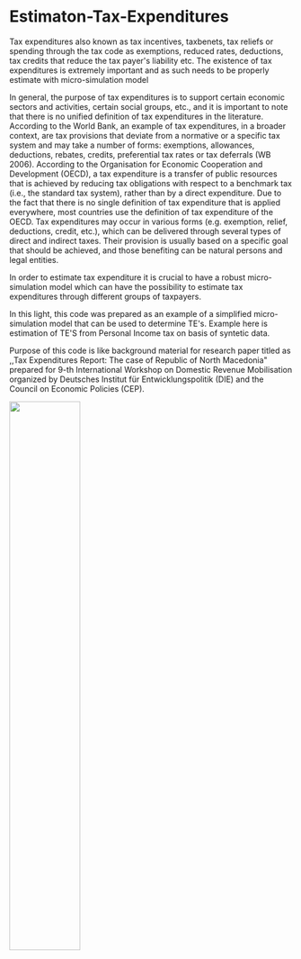 # Estimaton-Tax-Expenditures
Tax expenditures also known as tax incentives, taxbenets, tax reliefs or spending through the tax code as exemptions, reduced rates, deductions, tax credits that reduce the tax payer's liability etc. The existence of tax expenditures is extremely important and as such needs to be properly estimate with micro-simulation model

In general, the purpose of tax expenditures is to support certain economic sectors and activities, certain social groups, etc., and it is important to note that there is no unified definition of tax expenditures in the literature. According to the World Bank, an example of tax expenditures, in a broader context, are tax provisions that deviate from a normative or a specific tax system and may take a number of forms: exemptions, allowances, deductions, rebates, credits, preferential tax rates or tax deferrals (WB 2006). According to the Organisation for Economic Cooperation and Development (OECD), a tax expenditure is a transfer of public resources that is achieved by reducing tax obligations with respect to a benchmark tax (i.e., the standard tax system), rather than by a direct expenditure. Due to the fact that there is no single definition of tax expenditure that is applied everywhere, most countries use the definition of tax expenditure of the OECD. Tax expenditures may occur in various forms (e.g. exemption, relief, deductions, credit, etc.), which can be delivered through several types of direct and indirect taxes. Their provision is usually based on a specific goal that should be achieved, and those benefiting can be natural persons and legal entities.

In order to estimate tax expenditure it is crucial to have a robust micro-simulation model which can have the possibility to estimate tax expenditures through different groups of taxpayers.

In this light, this code was prepared as an example of a simplified micro-simulation model that can be used to determine TE's. Example here is estimation of TE'S from Personal Income tax on basis of syntetic data.

Purpose of this code is like background material for  research paper titled as ,,Tax Expenditures Report: The case of Republic of North Macedonia" prepared for
9-th International Workshop on Domestic Revenue Mobilisation organized by Deutsches Institut für Entwicklungspolitik (DIE) and the Council on Economic Policies (CEP).

<p aligh="center">
<img src="https://github.com/jordans78/Estimaton-Tax-Expenditures/blob/main/Documentation/ParetoPlot.png" 
with="50%" height="50%"/> 
</p>          


